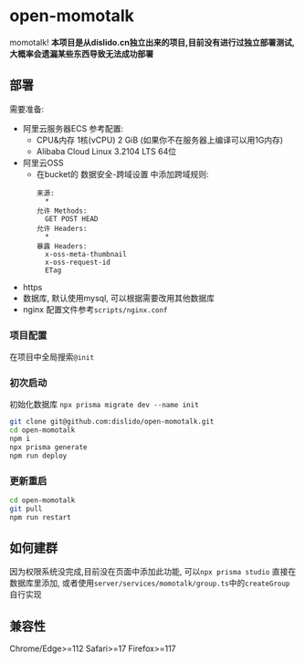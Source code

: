 # open-momotalk
momotalk!
__本项目是从dislido.cn独立出来的项目,目前没有进行过独立部署测试,大概率会遗漏某些东西导致无法成功部署__

## 部署
需要准备:
- 阿里云服务器ECS 参考配置:
  - CPU&内存 1核(vCPU) 2 GiB (如果你不在服务器上编译可以用1G内存)
  - Alibaba Cloud Linux 3.2104 LTS 64位
- 阿里云OSS
  - 在bucket的 数据安全-跨域设置 中添加跨域规则:
    ```
    来源:
      *
    允许 Methods:
      GET POST HEAD
    允许 Headers:
      *
    暴露 Headers:
      x-oss-meta-thumbnail
      x-oss-request-id
      ETag
    ```
- https
- 数据库, 默认使用mysql, 可以根据需要改用其他数据库
- nginx 配置文件参考`scripts/nginx.conf`

### 项目配置
在项目中全局搜索`@init`

### 初次启动
初始化数据库 `npx prisma migrate dev --name init`

```bash
git clone git@github.com:dislido/open-momotalk.git
cd open-momotalk
npm i
npx prisma generate
npm run deploy
```

### 更新重启
```bash
cd open-momotalk
git pull
npm run restart
```

## 如何建群
因为权限系统没完成,目前没在页面中添加此功能, 可以`npx prisma studio` 直接在数据库里添加,
或者使用`server/services/momotalk/group.ts`中的`createGroup`自行实现

## 兼容性
Chrome/Edge>=112
Safari>=17
Firefox>=117
